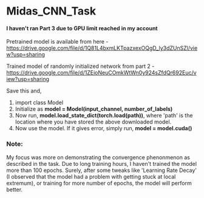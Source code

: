 # Midas_CNN_Task

#### I haven't ran Part 3 due to GPU limit reached in my account

Pretrained model is available from here - https://drive.google.com/file/d/1Q81L4bxmLKTpazxexOQgD_ly3dZUnSZl/view?usp=sharing

Trained model of randomly initialized network from part 2 - https://drive.google.com/file/d/1ZEioNeuCOmkWtWn0y924sZfdQr692Euc/view?usp=sharing



Save this and, 
1. import class Model
2. Initialize as **model = Model(input_channel, number_of_labels)** 
3. Now run, **model.load_state_dict(torch.load(path))**, where 'path' is the location where you have stored the above downloaded model.
4. Now use the model. If it gives error, simply run, **model = model.cuda()**


### Note:
My focus was more on demonstrating the convergence phenonmenon as described in the task. Due to long training hours, I haven't trained the model more than 100 epochs. Surely, after some tweaks like 'Learning Rate Decay' (I observed that the model had a problem with getting stuck at local extremum), or training for more number of epochs, the model will perform better.
